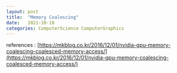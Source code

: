 ```yaml
---
layout: post
title:  "Memory Coalescing"
date:   2021-10-18
categories: ComputerScience ComputerGraphics
---
```


references : [https://mkblog.co.kr/2016/12/01/nvidia-gpu-memory-coalescing-coalesced-memory-access/](https://mkblog.co.kr/2016/12/01/nvidia-gpu-memory-coalescing-coalesced-memory-access/)